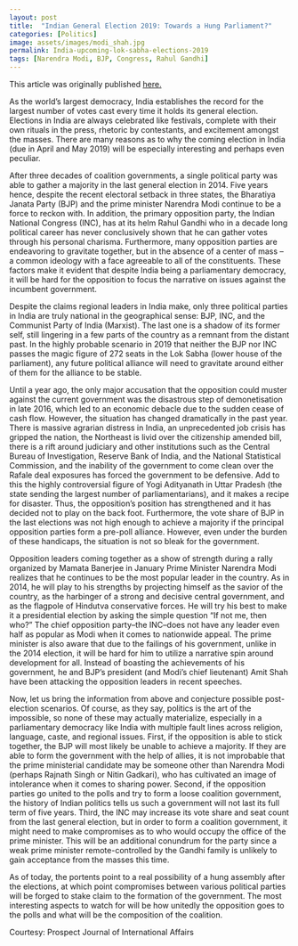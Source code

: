 ```yaml
---
layout: post
title:  "Indian General Election 2019: Towards a Hung Parliament?"
categories: [Politics]
image: assets/images/modi_shah.jpg
permalink: India-upcoming-lok-sabha-elections-2019
tags: [Narendra Modi, BJP, Congress, Rahul Gandhi]
---
```

This article was originally published [here.](https://prospectjournal.org/2019/02/21/indian-general-election-2019-towards-a-hung-parliament/)

As the world’s largest democracy, India establishes the record for the largest number of votes cast every time it holds its general election. Elections in India are always celebrated like festivals, complete with their own rituals in the press, rhetoric by contestants, and excitement amongst the masses. There are many reasons as to why the coming election in India (due in April and May 2019) will be especially interesting and perhaps even peculiar.

After three decades of coalition governments, a single political party was able to gather a majority in the last general election in 2014. Five years hence, despite the recent electoral setback in three states, the Bharatiya Janata Party (BJP) and the prime minister Narendra Modi continue to be a force to reckon with. In addition, the primary opposition party, the Indian National Congress (INC), has at its helm Rahul Gandhi who in a decade long political career has never conclusively shown that he can gather votes through his personal charisma. Furthermore, many opposition parties are endeavoring to gravitate together, but in the absence of a center of mass – a common ideology with a face agreeable to all of the constituents. These factors make it evident that despite India being a parliamentary democracy, it will be hard for the opposition to focus the narrative on issues against the incumbent government.

Despite the claims regional leaders in India make, only three political parties in India are truly national in the geographical sense: BJP, INC, and the Communist Party of India (Marxist). The last one is a shadow of its former self, still lingering in a few parts of the country as a remnant from the distant past. In the highly probable scenario in 2019 that neither the BJP nor INC passes the magic figure of 272 seats in the Lok Sabha (lower house of the parliament), any future political alliance will need to gravitate around either of them for the alliance to be stable.

Until a year ago, the only major accusation that the opposition could muster against the current government was the disastrous step of demonetisation in late 2016, which led to an economic debacle due to the sudden cease of cash flow. However, the situation has changed dramatically in the past year. There is massive agrarian distress in India, an unprecedented job crisis has gripped the nation, the Northeast is livid over the citizenship amended bill, there is a rift around judiciary and other institutions such as the Central Bureau of Investigation, Reserve Bank of India, and the National Statistical Commission, and the inability of the government to come clean over the Rafale deal exposures has forced the government to be defensive. Add to this the highly controversial figure of Yogi Adityanath in Uttar Pradesh (the state sending the largest number of parliamentarians), and it makes a recipe for disaster. Thus, the opposition’s position has strengthened and it has decided not to play on the back foot. Furthermore, the vote share of BJP in the last elections was not high enough to achieve a majority if the principal opposition parties form a pre-poll alliance. However, even under the burden of these handicaps, the situation is not so bleak for the government.

Opposition leaders coming together as a show of strength during a rally organized by Mamata Banerjee in January
Prime Minister Narendra Modi realizes that he continues to be the most popular leader in the country. As in 2014, he will play to his strengths by projecting himself as the savior of the country, as the harbinger of a strong and decisive central government, and as the flagpole of Hindutva conservative forces. He will try his best to make it a presidential election by asking the simple question “If not me, then who?” The chief opposition party–the INC–does not have any leader even half as popular as Modi when it comes to nationwide appeal. The prime minister is also aware that due to the failings of his government, unlike in the 2014 election, it will be hard for him to utilize a narrative spin around development for all. Instead of boasting the achievements of his government, he and BJP’s president (and Modi’s chief lieutenant) Amit Shah have been attacking the opposition leaders in recent speeches.

Now, let us bring the information from above and conjecture possible post-election scenarios. Of course, as they say, politics is the art of the impossible, so none of these may actually materialize, especially in a parliamentary democracy like India with multiple fault lines across religion, language, caste, and regional issues. First, if the opposition is able to stick together, the BJP will most likely be unable to achieve a majority. If they are able to form the government with the help of allies, it is not improbable that the prime ministerial candidate may be someone other than Narendra Modi (perhaps Rajnath Singh or Nitin Gadkari), who has cultivated an image of intolerance when it comes to sharing power. Second, if the opposition parties go united to the polls and try to form a loose coalition government, the history of Indian politics tells us such a government will not last its full term of five years. Third, the INC may increase its vote share and seat count from the last general election, but in order to form a coalition government, it might need to make compromises as to who would occupy the office of the prime minister. This will be an additional conundrum for the party since a weak prime minister remote-controlled by the Gandhi family is unlikely to gain acceptance from the masses this time.

As of today, the portents point to a real possibility of a hung assembly after the elections, at which point compromises between various political parties will be forged to stake claim to the formation of the government. The most interesting aspects to watch for will be how unitedly the opposition goes to the polls and what will be the composition of the coalition.

Courtesy: Prospect Journal of International Affairs